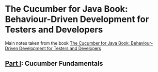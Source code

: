 # The Cucumber for Java Book: Behaviour-Driven Development for Testers and Developers

Main notes taken from the book [The Cucumber for Java Book: Behaviour-Driven Development for Testers and Developers](https://www.amazon.com/dp/1941222293/ref=cm_sw_em_r_mt_dp_U_nIi5EbHDM1YYC)

## [Part I](./PartI): Cucumber Fundamentals
